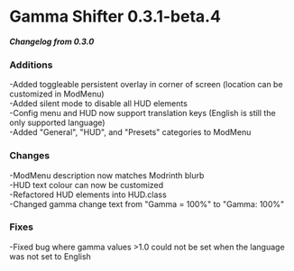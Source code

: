 # Gamma Shifter 0.3.1-beta.4
***Changelog from 0.3.0***

### Additions
-Added toggleable persistent overlay in corner of screen (location can be customized in ModMenu)<br>
-Added silent mode to disable all HUD elements<br>
-Config menu and HUD now support translation keys (English is still the only supported language) <br>
-Added "General", "HUD", and "Presets" categories to ModMenu <br>

### Changes
-ModMenu description now matches Modrinth blurb <br>
-HUD text colour can now be customized <br>
-Refactored HUD elements into HUD.class <br>
-Changed gamma change text from "Gamma = 100%" to "Gamma: 100%" <br>

### Fixes
-Fixed bug where gamma values >1.0 could not be set when the language was not set to English <br>
